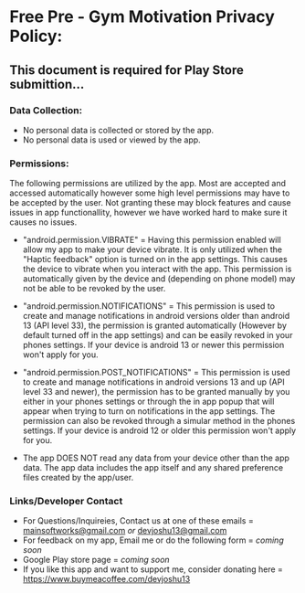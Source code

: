 # Free Pre - Gym Motivation Privacy Policy:

## This document is required for Play Store submittion... 

### Data Collection:
- No personal data is collected or stored by the app.
- No personal data is used or viewed by the app.

### Permissions:
The following permissions are utilized by the app. Most are accepted and accessed automatically however some high level permissions may have to be accepted by the user. Not granting these may block features and cause issues in app functionallity, however we have worked hard to make sure it causes no issues. 

- "android.permission.VIBRATE" = Having this permission enabled will allow my app to make your device vibrate. It is only utilized when the "Haptic feedback" option is turned on in the app settings. This causes the device to vibrate when you interact with the app. This permission is automatically given by the device and (depending on phone model) may not be able to be revoked by the user.

- "android.permission.NOTIFICATIONS" = This permission is used to create and manage notifications in android versions older than android 13 (API level 33), the permission is granted automatically (However by default turned off in the app settings) and can be easily revoked in your phones settings. If your device is android 13 or newer this permission won't apply for you.

- "android.permission.POST_NOTIFICATIONS" = This permission is used to create and manage notifications in android versions 13 and up (API level 33 and newer), the permission has to be granted manually by you either in your phones settings or through the in app popup that will appear when trying to turn on notifications in the app settings. The permission can also be revoked through a simular method in the phones settings. If your device is android 12 or older this permission won't apply for you.

- The app DOES NOT read any data from your device other than the app data. The app data includes the app itself and any shared preference files created by the app/user.

### Links/Developer Contact
- For Questions/Inquireies, Contact us at one of these emails = mainsoftworks@gmail.com *or* devjoshu13@gmail.com
- For feedback on my app, Email me or do the following form = *coming soon*
- Google Play store page = *coming soon*
- If you like this app and want to support me, consider donating here = https://www.buymeacoffee.com/devjoshu13
